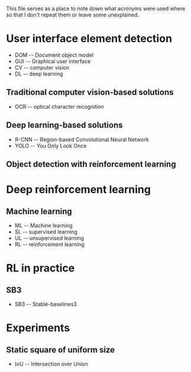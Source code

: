 This file serves as a place to note down what acronyms were used where so that I don't repeat them or leave some unexplained.

# User interface element detection
- DOM -- Document object model
- GUI -- Graphical user interface
- CV -- computer vision
- DL -- deep learning

## Traditional computer vision-based solutions
- OCR -- optical character recognition

## Deep learning-based solutions
- R-CNN -- Region-based Convolutional Neural Network
- YOLO -- You Only Look Once

## Object detection with reinforcement learning

# Deep reinforcement learning
## Machine learning
- ML -- Machine learning
- SL -- supervised learning
- UL -- unsupervised learning
- RL -- reinforcement learning

# RL in practice
## SB3
- SB3 -- Stable-baselines3

# Experiments
## Static square of uniform size
- IoU -- Intersection over Union